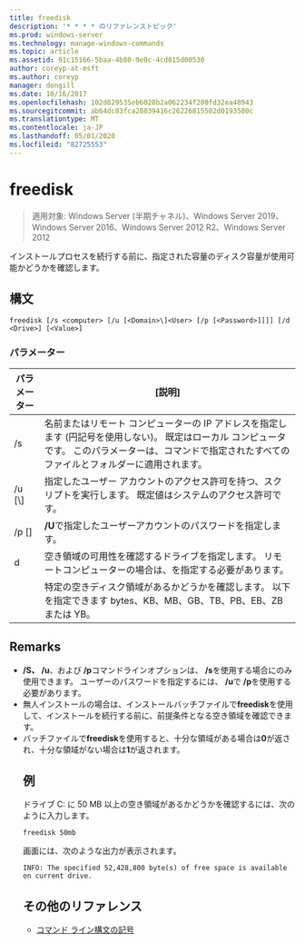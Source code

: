 ```yaml
---
title: freedisk
description: '* * * * のリファレンストピック'
ms.prod: windows-server
ms.technology: manage-windows-commands
ms.topic: article
ms.assetid: 91c15166-5baa-4b80-9e0c-4cd815d00530
author: coreyp-at-msft
ms.author: coreyp
manager: dongill
ms.date: 10/16/2017
ms.openlocfilehash: 102d829535eb6028b2a062234f280fd32ea48943
ms.sourcegitcommit: ab64dc83fca28039416c26226815502d0193500c
ms.translationtype: MT
ms.contentlocale: ja-JP
ms.lasthandoff: 05/01/2020
ms.locfileid: "82725553"
---
```

# <a name="freedisk"></a>freedisk

> 適用対象: Windows Server (半期チャネル)、Windows Server 2019、Windows Server 2016、Windows Server 2012 R2、Windows Server 2012

インストールプロセスを続行する前に、指定された容量のディスク容量が使用可能かどうかを確認します。

## <a name="syntax"></a>構文
```
freedisk [/s <computer> [/u [<Domain>\]<User> [/p [<Password>]]]] [/d <Drive>] [<Value>]
```
### <a name="parameters"></a>パラメーター

|       パラメーター       |                                                                                         [説明]                                                                                          |
|-----------------------|----------------------------------------------------------------------------------------------------------------------------------------------------------------------------------------------|
|     /s<computer>     | 名前またはリモート コンピューターの IP アドレスを指定します (円記号を使用しない)。 既定はローカル コンピュータです。 このパラメーターは、コマンドで指定されたすべてのファイルとフォルダーに適用されます。 |
| /u [<Domain>\\]<User> |                                            指定したユーザー アカウントのアクセス許可を持つ、スクリプトを実行します。 既定値はシステムのアクセス許可です。                                            |
|    /p [<Password>]    |                                                           **/U**で指定したユーザーアカウントのパスワードを指定します。                                                            |
|      d<Drive>       |                              空き領域の可用性を確認するドライブを指定します。 リモートコンピューターの<Drive>場合は、を指定する必要があります。                               |
|        <Value>        |                                     特定の空きディスク領域があるかどうかを確認します。 以下を指定できます <Value>bytes、KB、MB、GB、TB、PB、EB、ZB または YB。                                      |

## <a name="remarks"></a>Remarks
- **/S、** **/u**、および **/p**コマンドラインオプションは、 **/s**を使用する場合にのみ使用できます。 ユーザーのパスワードを指定するには、 **/u**で **/p**を使用する必要があります。
- 無人インストールの場合は、インストールバッチファイルで**freedisk**を使用して、インストールを続行する前に、前提条件となる空き領域を確認できます。
- バッチファイルで**freedisk**を使用すると、十分な領域がある場合は**0**が返され、十分な領域がない場合は**1**が返されます。
  ## <a name="examples"></a>例
  ドライブ C: に 50 MB 以上の空き領域があるかどうかを確認するには、次のように入力します。
  ```
  freedisk 50mb 
  ```
  画面には、次のような出力が表示されます。
  ```
  INFO: The specified 52,428,800 byte(s) of free space is available on current drive.
  ```
  ## <a name="additional-references"></a>その他のリファレンス
  - [コマンド ライン構文の記号](command-line-syntax-key.md)
